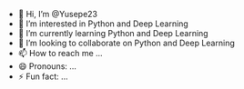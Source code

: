 - 👋 Hi, I’m @Yusepe23
- 👀 I’m interested in Python and Deep Learning
- 🌱 I’m currently learning Python and Deep Learning
- 💞️ I’m looking to collaborate on Python and Deep Learning
- 📫 How to reach me ...
- 😄 Pronouns: ...
- ⚡ Fun fact: ...

<!---
Yusepe23/Yusepe23 is a ✨ special ✨ repository because its `README.md` (this file) appears on your GitHub profile.
You can click the Preview link to take a look at your changes.
--->
